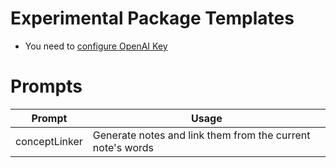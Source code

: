 # Experimental Package Templates
* You need to [configure OpenAI Key](https://text-gen.com/configure-api-key)

# Prompts 
| Prompt          | Usage                                                    |
| --------------- | -------------------------------------------------------- |
| conceptLinker   | Generate notes and link them from the current note's words |

